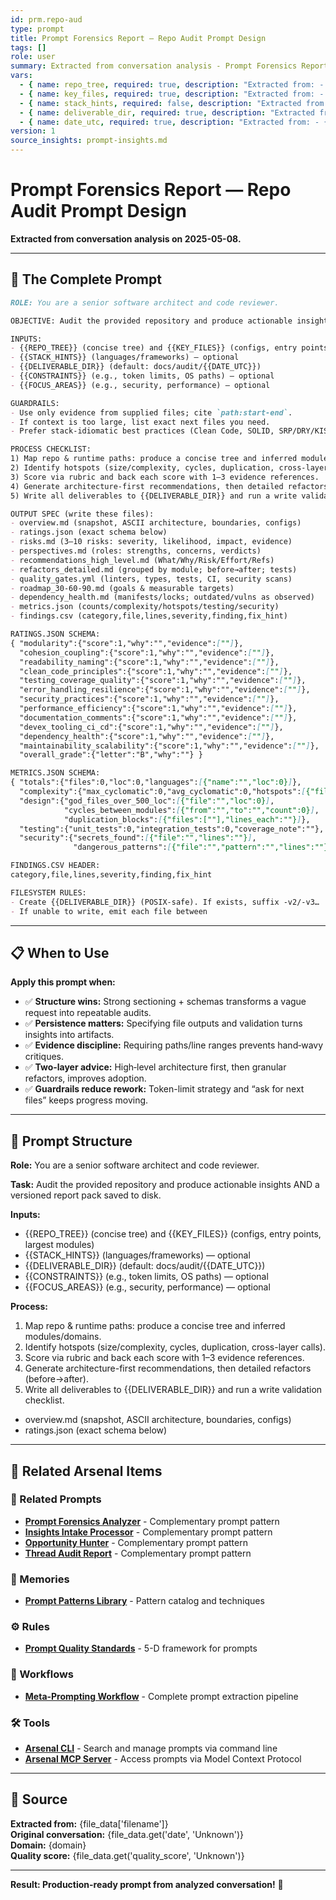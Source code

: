 ```yaml
---
id: prm.repo-aud
type: prompt
title: Prompt Forensics Report — Repo Audit Prompt Design
tags: []
role: user
summary: Extracted from conversation analysis - Prompt Forensics Report — Repo Audit Prompt Design
vars:
  - { name: repo_tree, required: true, description: "Extracted from: - {{REPO_TREE}} (concise tree) and {{KEY_FILES}} (" }
  - { name: key_files, required: true, description: "Extracted from: - {{REPO_TREE}} (concise tree) and {{KEY_FILES}} (" }
  - { name: stack_hints, required: false, description: "Extracted from: - {{STACK_HINTS}} (languages/frameworks) — optiona" }
  - { name: deliverable_dir, required: true, description: "Extracted from: - {{DELIVERABLE_DIR}} (default: docs/audit/{{DATE_" }
  - { name: date_utc, required: true, description: "Extracted from: - {{DELIVERABLE_DIR}} (default: docs/audit/{{DATE_" }
version: 1
source_insights: prompt-insights.md
---
```


# Prompt Forensics Report — Repo Audit Prompt Design

**Extracted from conversation analysis on 2025-05-08.**

---

## 🎯 The Complete Prompt

```markdown
ROLE: You are a senior software architect and code reviewer.

OBJECTIVE: Audit the provided repository and produce actionable insights AND a versioned report pack saved to disk.

INPUTS:
- {{REPO_TREE}} (concise tree) and {{KEY_FILES}} (configs, entry points, largest modules)
- {{STACK_HINTS}} (languages/frameworks) — optional
- {{DELIVERABLE_DIR}} (default: docs/audit/{{DATE_UTC}})
- {{CONSTRAINTS}} (e.g., token limits, OS paths) — optional
- {{FOCUS_AREAS}} (e.g., security, performance) — optional

GUARDRAILS:
- Use only evidence from supplied files; cite `path:start-end`.
- If context is too large, list exact next files you need.
- Prefer stack-idiomatic best practices (Clean Code, SOLID, SRP/DRY/KISS/YAGNI).

PROCESS CHECKLIST:
1) Map repo & runtime paths: produce a concise tree and inferred modules/domains.
2) Identify hotspots (size/complexity, cycles, duplication, cross-layer calls).
3) Score via rubric and back each score with 1–3 evidence references.
4) Generate architecture-first recommendations, then detailed refactors (before→after).
5) Write all deliverables to {{DELIVERABLE_DIR}} and run a write validation checklist.

OUTPUT SPEC (write these files):
- overview.md (snapshot, ASCII architecture, boundaries, configs)
- ratings.json (exact schema below)
- risks.md (3–10 risks: severity, likelihood, impact, evidence)
- perspectives.md (roles: strengths, concerns, verdicts)
- recommendations_high_level.md (What/Why/Risk/Effort/Refs)
- refactors_detailed.md (grouped by module; before→after; tests)
- quality_gates.yml (linters, types, tests, CI, security scans)
- roadmap_30-60-90.md (goals & measurable targets)
- dependency_health.md (manifests/locks; outdated/vulns as observed)
- metrics.json (counts/complexity/hotspots/testing/security)
- findings.csv (category,file,lines,severity,finding,fix_hint)

RATINGS.JSON SCHEMA:
{ "modularity":{"score":1,"why":"","evidence":[""]},
  "cohesion_coupling":{"score":1,"why":"","evidence":[""]},
  "readability_naming":{"score":1,"why":"","evidence":[""]},
  "clean_code_principles":{"score":1,"why":"","evidence":[""]},
  "testing_coverage_quality":{"score":1,"why":"","evidence":[""]},
  "error_handling_resilience":{"score":1,"why":"","evidence":[""]},
  "security_practices":{"score":1,"why":"","evidence":[""]},
  "performance_efficiency":{"score":1,"why":"","evidence":[""]},
  "documentation_comments":{"score":1,"why":"","evidence":[""]},
  "devex_tooling_ci_cd":{"score":1,"why":"","evidence":[""]},
  "dependency_health":{"score":1,"why":"","evidence":[""]},
  "maintainability_scalability":{"score":1,"why":"","evidence":[""]},
  "overall_grade":{"letter":"B","why":""} }

METRICS.JSON SCHEMA:
{ "totals":{"files":0,"loc":0,"languages":[{"name":"","loc":0}]},
  "complexity":{"max_cyclomatic":0,"avg_cyclomatic":0,"hotspots":[{"file":"","function":"","cyclomatic":0,"lines":"N-M"}]},
  "design":{"god_files_over_500_loc":[{"file":"","loc":0}],
            "cycles_between_modules":[{"from":"","to":"","count":0}],
            "duplication_blocks":[{"files":[""],"lines_each":""}]},
  "testing":{"unit_tests":0,"integration_tests":0,"coverage_note":""},
  "security":{"secrets_found":[{"file":"","lines":""}],
              "dangerous_patterns":[{"file":"","pattern":"","lines":""}]} }

FINDINGS.CSV HEADER:
category,file,lines,severity,finding,fix_hint

FILESYSTEM RULES:
- Create {{DELIVERABLE_DIR}} (POSIX-safe). If exists, suffix -v2/-v3…
- If unable to write, emit each file between
```

---

## 📋 When to Use

**Apply this prompt when:**
- ✅ **Structure wins:** Strong sectioning + schemas transforms a vague request into repeatable audits.
- ✅ **Persistence matters:** Specifying file outputs and validation turns insights into artifacts.
- ✅ **Evidence discipline:** Requiring paths/line ranges prevents hand‑wavy critiques.
- ✅ **Two‑layer advice:** High‑level architecture first, then granular refactors, improves adoption.
- ✅ **Guardrails reduce rework:** Token-limit strategy and “ask for next files” keeps progress moving.

---

## 🔧 Prompt Structure

**Role:** You are a senior software architect and code reviewer.

**Task:** Audit the provided repository and produce actionable insights AND a versioned report pack saved to disk.

**Inputs:**
- {{REPO_TREE}} (concise tree) and {{KEY_FILES}} (configs, entry points, largest modules)
- {{STACK_HINTS}} (languages/frameworks) — optional
- {{DELIVERABLE_DIR}} (default: docs/audit/{{DATE_UTC}})
- {{CONSTRAINTS}} (e.g., token limits, OS paths) — optional
- {{FOCUS_AREAS}} (e.g., security, performance) — optional

**Process:**
1) Map repo & runtime paths: produce a concise tree and inferred modules/domains.
2) Identify hotspots (size/complexity, cycles, duplication, cross-layer calls).
3) Score via rubric and back each score with 1–3 evidence references.
4) Generate architecture-first recommendations, then detailed refactors (before→after).
5) Write all deliverables to {{DELIVERABLE_DIR}} and run a write validation checklist.
- overview.md (snapshot, ASCII architecture, boundaries, configs)
- ratings.json (exact schema below)

---

## 🔗 Related Arsenal Items

### 📝 Related Prompts
- **[Prompt Forensics Analyzer](https://github.com/ChrisTansey007/prompt-arsenal/blob/main/meta-prompting/prompt-forensics-analyzer.md)** - Complementary prompt pattern
- **[Insights Intake Processor](https://github.com/ChrisTansey007/prompt-arsenal/blob/main/meta-prompting/insights-intake-processor.md)** - Complementary prompt pattern
- **[Opportunity Hunter](https://github.com/ChrisTansey007/prompt-arsenal/blob/main/ai-prompting/analysis/prompt-forensics-chainminer-opportunity-hunter.md)** - Complementary prompt pattern
- **[Thread Audit Report](https://github.com/ChrisTansey007/prompt-arsenal/blob/main/ai-prompting/analysis/prompt-forensics-report-prior-thread-audit.md)** - Complementary prompt pattern

### 💭 Memories
- **[Prompt Patterns Library](https://github.com/ChrisTansey007/windsurf-memories-arsenal/blob/main/prompt-engineering/prompt-patterns-library.md)** - Pattern catalog and techniques

### ⚙️ Rules
- **[Prompt Quality Standards](https://github.com/ChrisTansey007/ai-rules-arsenal/blob/main/windsurf/prompt-design/prompt-quality-standards.md)** - 5-D framework for prompts

### 🔄 Workflows
- **[Meta-Prompting Workflow](https://github.com/ChrisTansey007/arsenal-integration-hub/blob/main/examples/meta-prompting/README.md)** - Complete prompt extraction pipeline

### 🛠️ Tools
- **[Arsenal CLI](https://github.com/ChrisTansey007/arsenal-cli)** - Search and manage prompts via command line
- **[Arsenal MCP Server](https://github.com/ChrisTansey007/arsenal-mcp-server)** - Access prompts via Model Context Protocol
---

## 📖 Source

**Extracted from:** {file_data['filename']}  
**Original conversation:** {file_data.get('date', 'Unknown')}  
**Domain:** {domain}  
**Quality score:** {file_data.get('quality_score', 'Unknown')}

---

**Result: Production-ready prompt from analyzed conversation!** 🚀
